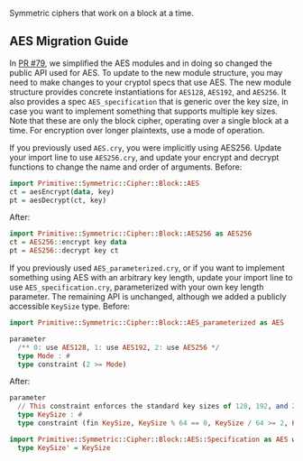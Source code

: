Symmetric ciphers that work on a block at a time.

## AES Migration Guide
In [PR #79](https://github.com/GaloisInc/cryptol-specs/pull/79), we simplified the AES modules and in doing so changed the public API used for AES.
To update to the new module structure, you may need to make changes to your cryptol specs that use AES.
The new module structure provides concrete instantiations for `AES128`, `AES192`, and `AES256`.
It also provides a spec `AES_specification` that is generic over the key size, in case you want to implement something that supports multiple key sizes.
Note that these are only the block cipher, operating over a single block at a time.
For encryption over longer plaintexts, use a mode of operation.

If you previously used `AES.cry`, you were implicitly using AES256. Update your import line to use `AES256.cry`, and update your encrypt and decrypt functions to change the name and order of arguments.
Before:
```haskell
import Primitive::Symmetric::Cipher::Block::AES
ct = aesEncrypt(data, key)
pt = aesDecrypt(ct, key)
```
After:
```haskell
import Primitive::Symmetric::Cipher::Block::AES256 as AES256
ct = AES256::encrypt key data
pt = AES256::decrypt key ct
```

If you previously used `AES_parameterized.cry`, or if you want to implement something using AES with an arbitrary key length, update your import line to use `AES_specification.cry`, parameterized
with your own key length parameter. The remaining API is unchanged, although we added a publicly accessible `KeySize` type.
Before:
```haskell
import Primitive::Symmetric::Cipher::Block::AES_parameterized as AES

parameter
  /** 0: use AES128, 1: use AES192, 2: use AES256 */
  type Mode : #
  type constraint (2 >= Mode)
```
After:
```haskell
parameter
  // This constraint enforces the standard key sizes of 128, 192, and 256 bits.
  type KeySize : #
  type constraint (fin KeySize, KeySize % 64 == 0, KeySize / 64 >= 2, KeySize / 64 <= 4)

import Primitive::Symmetric::Cipher::Block::AES::Specification as AES where
  type KeySize' = KeySize
```